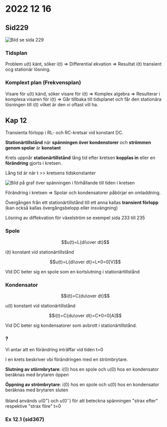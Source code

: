 # 2022 12 16

## Sid229

![Bild se sida 229](https://lh3.googleusercontent.com/JFLUQGr10Ap1WuMH6y9rTZogO1B6gB2Qb2NP6bMhi1m1HV2MwB2ews9SauQVEU8hTOfPcMNmERIQ2tKExranWPCzDA_WRvdXaOoTC1Z1iljhAknYgqjPQcVMBvSWfaiGYRMjz8gJ6w4=w2400)

### Tidsplan

Problem u(t) känt, söker i(t) => Differential ekvation => Resultat i(t) transient ocg stationär lösning.

### Komplext plan (Frekvensplan)

Visare för u(t) känd, söker visare för i(t) => Komplex algebra => Resulterar i komplexa visaren för i(t) => Går tillbaka till tidsplanet och får den stationära lösningen till i(t) vilket är den vi oftast vill ha.

## Kap 12

Transienta förlopp i RL- och RC-kretsar vid konstant DC.

**Stationärtillstånd** när **spänningen över kondenstorer** och **strömmen genom spolar** är **konstant**

Krets uppnår **stationärtillstånd** lång tid efter kretsen **kopplas in** eller en **förändring** gjorts i kretsen.

Lång tid är när t >> kretsens tidskonstanter

![Bild på graf över spänningen i förhållande till tiden i kretsen](https://lh3.googleusercontent.com/f2LModjQo_HMmU2aaQSznExue24ADOOoRpPI9BOPXRu0AaCmwfvZb6jEh1tCZEAXap1E02zgpmbl-qZO61cM8A35kRUr2XTpmzAEPs-7E7_9IQ8vOUPcIejFs17oDg3k-WsXJ-TfgcA=w2400)

Förändring i kretsen => Spolar och kondensatorer påbörjar en omladdning.

Övergången från ett stationärtillstånd till ett anna kallas **transient förlopp** (kan också kallas övergångsbelopp eller insvängning)

Lösning av diffekvation för växelström se exempel sida 233 till 235

### Spole

$$u(t)=L{di\over dt}$$

i(t) konstant vid stationärtillstånd

$$u(t)=L{di\over dt}=L*0=0[V]$$

VId DC beter sig en spole som en kortslutning i stationärtillstånd

### Kondensator

$$i(t)=C{du\over dt}$$

u(t) konstant vid stationärtillstånd

$$i(t)=C{du\over dt}=C*0=0[A]$$

Vid DC beter sig kondensatorer som avbrott i stationärtillstånd.

### ?

Vi antar att en förändring inträffar vid tiden t=0

I en krets beskriver vbi förändringen med en strömbrytare.

**Slutning av störmbrytare**: i(0) hos en spole och u(0) hos en kondensator beräknas med brytaren öppen

**Öppning av strömbrytare**: i(0) hos en spole och u(0) hos en kondensator beräknas med brytaren sluten

Ibland används $u(0^+)$ och $u(0^-)$ för att beteckna spänningen "strax efter" respektive "strax före" t=0

### Ex 12.1 (sid367)
